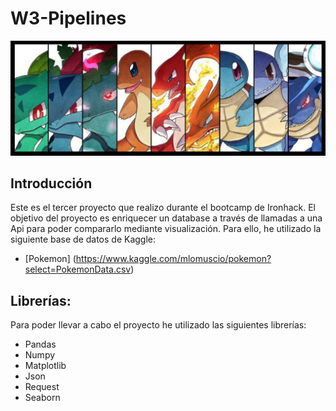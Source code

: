 # W3-Pipelines
![Pokwmon](https://github.com/Antoniopita95/W3-Pipelines/blob/main/image/Pokemon.png)

## Introducción

Este es el tercer proyecto que realizo durante el bootcamp de Ironhack. El objetivo del proyecto es enriquecer un database a través de llamadas a una Api para poder compararlo mediante visualización.
Para ello, he utilizado la siguiente base de datos de Kaggle:
* [Pokemon] (https://www.kaggle.com/mlomuscio/pokemon?select=PokemonData.csv)

## Librerías:

Para poder llevar a cabo el proyecto he utilizado las siguientes librerías:
- Pandas
- Numpy
- Matplotlib
- Json
- Request
- Seaborn